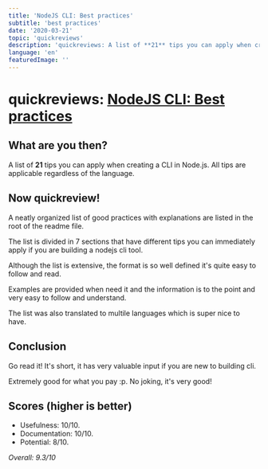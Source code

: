 ```yaml
---
title: 'NodeJS CLI: Best practices'
subtitle: 'best practices'
date: '2020-03-21'
topic: 'quickreviews'
description: 'quickreviews: A list of **21** tips you can apply when creating a CLI in Node.js'
language: 'en'
featuredImage: ''
---
```


# quickreviews: [NodeJS CLI: Best practices](https://github.com/lirantal/nodejs-cli-apps-best-practices)

## What are you then?

A list of **21** tips you can apply when creating a CLI in Node.js. All tips are applicable regardless of the language.

## Now quickreview!

A neatly organized list of good practices with explanations are listed in the root of the readme file.

The list is divided in 7 sections that have different tips you can immediately apply if you are building a nodejs cli tool.

Although the list is extensive, the format is so well defined it's quite easy to follow and read.

Examples are provided when need it and the information is to the point and very easy to follow and understand.

The list was also translated to multile languages which is super nice to have.

## Conclusion

Go read it! It's short, it has very valuable input if you are new to building cli.

Extremely good for what you pay :p. No joking, it's very good!

## Scores (higher is better)

- Usefulness: 10/10.
- Documentation: 10/10.
- Potential: 8/10.

_Overall: 9.3/10_
